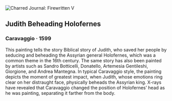 <div class="artwork-of-the-day">
  <div class="container">
    <div class="img-wrapper">
      <img
        src="https://uploads7.wikiart.org/00129/images/caravaggio/judith-beheading-holofernes.jpg!Large.jpg"
        alt="Charred Journal: Firewritten V" />
    </div>
    <div class="artwork-detail">
      <div class="artwork-origin"> 
        <h2 class="artwork-name">Judith Beheading Holofernes</h2>
        <h3 class="artist">
          Caravaggio
                    ·  1599
        </h3>
      </div>
      <p class="description">
        <span class="artwork-description-text ng-binding" ng-bind-html="viewModel.ArtworkOfTheDay.Description | unsafe">This painting tells the story Biblical story of Judith, who saved her people by seducing and beheading the Assyrian general Holofernes, which was a common theme in the 16th century. The same story has also been painted by artists such as Sandro Botticelli, Donatello, Artemesia Gentileshi, Giorgione, and Andrea Mantegna. In typical Caravaggio style, the painting depicts the moment of greatest impact, when Judith, whose emotions ring clear on her distraught face, physically beheads the Assyrian king. X-rays have revealed that Caravaggio changed the position of Holofernes’ head as he was painting, separating it farther from the body.</span>
                        <div class="text-shadow-container" ng-show="showShadow" style=""></div>
      </p>
    </div>
  </div>

</div>
